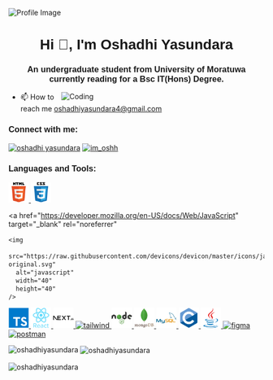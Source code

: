 <link
  rel="stylesheet"
  href="https://fonts.googleapis.com/css2?family=Poppins:wght@300;400;500;600&display=swap"
/>

<img
  src="https://t3.ftcdn.net/jpg/07/44/44/14/360_F_744441417_iaaK4CpxgzNZOBkU5HtchMhCKJSNSCDf.jpg"
  alt="Profile Image"
/>

<h1 align="center" style="font-family: 'Poppins', sans-serif">
  Hi 👋, I'm Oshadhi Yasundara
</h1>
<h3 align="center" style="font-family: 'Poppins', sans-serif">
  An undergraduate student from University of Moratuwa currently reading for a
  Bsc IT(Hons) Degree.
</h3>
<img
  align="right"
  alt="Coding"
  width="400"
  src="https://img.freepik.com/free-photo/celebration-labour-day-with-3d-cartoon-portrait-working-woman_23-2151306545.jpg?t=st=1724756058~exp=1724759658~hmac=e0c0d8000fa856b6015930d73ed3efb0250f38c2911495649cceca10da1dd3e2&w=996"
/>

- 📫 How to reach me oshadhiyasundara4@gmail.com

<h3 align="left" style="font-family: 'Poppins', sans-serif">
  Connect with me:
</h3>
<p align="left">
  <a href="https://linkedin.com/in/oshadhi yasundara" target="blank"
    ><img
      align="center"
      src="https://raw.githubusercontent.com/rahuldkjain/github-profile-readme-generator/master/src/images/icons/Social/linked-in-alt.svg"
      alt="oshadhi yasundara"
      height="30"
      width="40"
  /></a>
  <a href="https://instagram.com/im_oshh" target="blank"
    ><img
      align="center"
      src="https://raw.githubusercontent.com/rahuldkjain/github-profile-readme-generator/master/src/images/icons/Social/instagram.svg"
      alt="im_oshh"
      height="30"
      width="40"
  /></a>
</p>

<h3 align="left" style="font-family: 'Poppins', sans-serif">
  Languages and Tools:
</h3>
<p align="left">
  <!-- Frontend Development -->
  <a href="https://www.w3.org/html/" target="_blank" rel="noreferrer">
    <img
      src="https://raw.githubusercontent.com/devicons/devicon/master/icons/html5/html5-original-wordmark.svg"
      alt="html5"
      width="40"
      height="40"
    />
  </a>
  <a href="https://www.w3schools.com/css/" target="_blank" rel="noreferrer">
    <img
      src="https://raw.githubusercontent.com/devicons/devicon/master/icons/css3/css3-original-wordmark.svg"
      alt="css3"
      width="40"
      height="40"
    />
  </a>

  <a
    href="https://developer.mozilla.org/en-US/docs/Web/JavaScript"
    target="_blank"
    rel="noreferrer"
  >
    <img
      src="https://raw.githubusercontent.com/devicons/devicon/master/icons/javascript/javascript-original.svg"
      alt="javascript"
      width="40"
      height="40"
    />
  </a>
  <a href="https://www.typescriptlang.org/" target="_blank" rel="noreferrer">
    <img
      src="https://raw.githubusercontent.com/devicons/devicon/master/icons/typescript/typescript-original.svg"
      alt="typescript"
      width="40"
      height="40"
    />
  </a>
  <a href="https://reactjs.org/" target="_blank" rel="noreferrer">
    <img
      src="https://raw.githubusercontent.com/devicons/devicon/master/icons/react/react-original-wordmark.svg"
      alt="react"
      width="40"
      height="40"
    />
  </a>
  <a href="https://nextjs.org/" target="_blank" rel="noreferrer">
    <img
      src="https://raw.githubusercontent.com/devicons/devicon/master/icons/nextjs/nextjs-original-wordmark.svg"
      alt="nextjs"
      width="40"
      height="40"
    />
  </a>
  <a href="https://tailwindcss.com/" target="_blank" rel="noreferrer">
    <img
      src="https://www.vectorlogo.zone/logos/tailwindcss/tailwindcss-icon.svg"
      alt="tailwind"
      width="40"
      height="40"
    />
  </a>

  <!-- Backend Development -->
  <a href="https://nodejs.org" target="_blank" rel="noreferrer">
    <img
      src="https://raw.githubusercontent.com/devicons/devicon/master/icons/nodejs/nodejs-original-wordmark.svg"
      alt="nodejs"
      width="40"
      height="40"
    />
  </a>

  <!-- Databases -->
  <a href="https://www.mongodb.com/" target="_blank" rel="noreferrer">
    <img
      src="https://raw.githubusercontent.com/devicons/devicon/master/icons/mongodb/mongodb-original-wordmark.svg"
      alt="mongodb"
      width="40"
      height="40"
    />
  </a>
  <a href="https://www.mysql.com/" target="_blank" rel="noreferrer">
    <img
      src="https://raw.githubusercontent.com/devicons/devicon/master/icons/mysql/mysql-original-wordmark.svg"
      alt="mysql"
      width="40"
      height="40"
    />
  </a>

  <!-- Programming Languages -->
  <a href="https://www.cprogramming.com/" target="_blank" rel="noreferrer">
    <img
      src="https://raw.githubusercontent.com/devicons/devicon/master/icons/c/c-original.svg"
      alt="c"
      width="40"
      height="40"
    />
  </a>
  <a href="https://www.java.com" target="_blank" rel="noreferrer">
    <img
      src="https://raw.githubusercontent.com/devicons/devicon/master/icons/java/java-original.svg"
      alt="java"
      width="40"
      height="40"
    />
  </a>

  <!-- Tools & Design -->
  <a href="https://www.figma.com/" target="_blank" rel="noreferrer">
    <img
      src="https://www.vectorlogo.zone/logos/figma/figma-icon.svg"
      alt="figma"
      width="40"
      height="40"
    />
  </a>
  <a href="https://postman.com" target="_blank" rel="noreferrer">
    <img
      src="https://www.vectorlogo.zone/logos/getpostman/getpostman-icon.svg"
      alt="postman"
      width="40"
      height="40"
    />
  </a>
</p>

<p>
  <img
    align="left"
    src="https://github-readme-stats.vercel.app/api/top-langs?username=oshadhiyasundara&show_icons=true&locale=en&layout=compact"
    alt="oshadhiyasundara"
  />
</p>

<p>
  &nbsp;<img
    align="center"
    src="https://github-readme-stats.vercel.app/api?username=oshadhiyasundara&show_icons=true&locale=en"
    alt="oshadhiyasundara"
  />
</p>

<p>
  <img
    align="center"
    src="https://github-readme-streak-stats.herokuapp.com/?user=oshadhiyasundara&"
    alt="oshadhiyasundara"
  />
</p>
